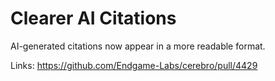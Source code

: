 # Clearer AI Citations

AI-generated citations now appear in a more readable format.

Links:
https://github.com/Endgame-Labs/cerebro/pull/4429
